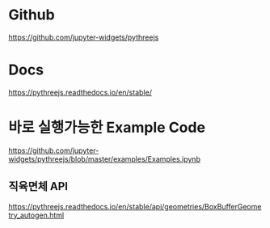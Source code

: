 # Github
https://github.com/jupyter-widgets/pythreejs

# Docs
https://pythreejs.readthedocs.io/en/stable/

# 바로 실행가능한 Example Code
https://github.com/jupyter-widgets/pythreejs/blob/master/examples/Examples.ipynb


## 직육면체 API
https://pythreejs.readthedocs.io/en/stable/api/geometries/BoxBufferGeometry_autogen.html
